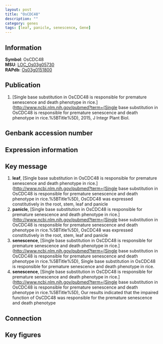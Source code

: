 ```yaml
---
layout: post
title: "OsCDC48"
description: ""
category: genes
tags: [leaf, panicle, senescence, Gene]
---
```


## Information
__Symbol__: OsCDC48  
__MSU__: [LOC_Os03g05730](http://rice.plantbiology.msu.edu/cgi-bin/ORF_infopage.cgi?orf=LOC_Os03g05730)  
__RAPdb__: [Os03g0151800](http://rapdb.dna.affrc.go.jp/viewer/gbrowse_details/irgsp1?name=Os03g0151800)  

## Publication
1. [Single base substitution in OsCDC48 is responsible for premature senescence and death phenotype in rice.](http://www.ncbi.nlm.nih.gov/pubmed?term=(Single base substitution in OsCDC48 is responsible for premature senescence and death phenotype in rice.%5BTitle%5D), 2015, J Integr Plant Biol.

## Genbank accession number

## Expression information

## Key message
1. __leaf__, [Single base substitution in OsCDC48 is responsible for premature senescence and death phenotype in rice.](http://www.ncbi.nlm.nih.gov/pubmed?term=(Single base substitution in OsCDC48 is responsible for premature senescence and death phenotype in rice.%5BTitle%5D),  OsCDC48 was expressed constitutively in the root, stem, leaf and panicle
2. __panicle__, [Single base substitution in OsCDC48 is responsible for premature senescence and death phenotype in rice.](http://www.ncbi.nlm.nih.gov/pubmed?term=(Single base substitution in OsCDC48 is responsible for premature senescence and death phenotype in rice.%5BTitle%5D),  OsCDC48 was expressed constitutively in the root, stem, leaf and panicle
3. __senescence__, [Single base substitution in OsCDC48 is responsible for premature senescence and death phenotype in rice.](http://www.ncbi.nlm.nih.gov/pubmed?term=(Single base substitution in OsCDC48 is responsible for premature senescence and death phenotype in rice.%5BTitle%5D), Single base substitution in OsCDC48 is responsible for premature senescence and death phenotype in rice.
4. __senescence__, [Single base substitution in OsCDC48 is responsible for premature senescence and death phenotype in rice.](http://www.ncbi.nlm.nih.gov/pubmed?term=(Single base substitution in OsCDC48 is responsible for premature senescence and death phenotype in rice.%5BTitle%5D),  Our results indicated that the impaired function of OsCDC48 was responsible for the premature senescence and death phenotype

## Connection

## Key figures


